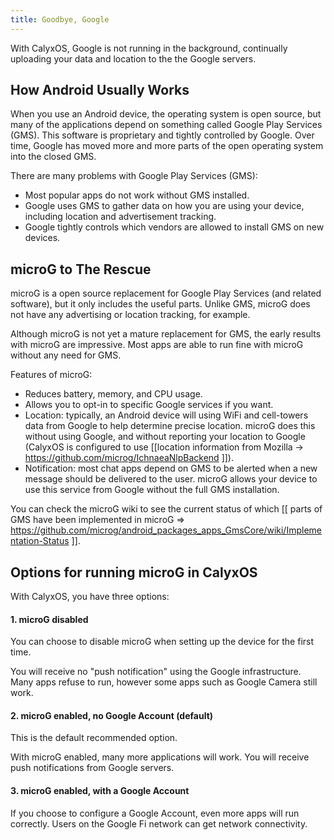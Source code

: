 ```yaml
---
title: Goodbye, Google
---
```


With CalyxOS, Google is not running in the background, continually uploading your data and location to the the Google servers.

## How Android Usually Works

When you use an Android device, the operating system is open source, but many of the applications depend on something called Google Play Services (GMS). This software is proprietary and tightly controlled by Google. Over time, Google has moved more and more parts of the open operating system into the closed GMS.

There are many problems with Google Play Services (GMS):

* Most popular apps do not work without GMS installed.
* Google uses GMS to gather data on how you are using your device, including location and advertisement tracking.
* Google tightly controls which vendors are allowed to install GMS on new devices.

## microG to The Rescue

microG is a open source replacement for Google Play Services (and related software), but it only includes the useful parts. Unlike GMS, microG does not have any advertising or location tracking, for example.

Although microG is not yet a mature replacement for GMS, the early results with microG are impressive. Most apps are able to run fine with microG without any need for GMS.

Features of microG:

* Reduces battery, memory, and CPU usage.
* Allows you to opt-in to specific Google services if you want.
* Location: typically, an Android device will using WiFi and cell-towers data from Google to help determine precise location. microG does this without using Google, and without reporting your location to Google (CalyxOS is configured to use [[location information from Mozilla -> https://github.com/microg/IchnaeaNlpBackend ]]).
* Notification: most chat apps depend on GMS to be alerted when a new message should be delivered to the user. microG allows your device to use this service from Google without the full GMS installation.

You can check the microG wiki to see the current status of which [[ parts of GMS have been implemented in microG => https://github.com/microg/android_packages_apps_GmsCore/wiki/Implementation-Status ]].

## Options for running microG in CalyxOS

With CalyxOS, you have three options:

#### 1. microG disabled

You can choose to disable microG when setting up the device for the first time.

You will receive no "push notification" using the Google infrastructure. Many apps refuse to run, however some apps such as Google Camera still work.

#### 2. microG enabled, no Google Account (default)

This is the default recommended option.

With microG enabled, many more applications will work. You will receive push notifications from Google servers.

#### 3. microG enabled, with a Google Account

If you choose to configure a Google Account, even more apps will run correctly. Users on the Google Fi network can get network connectivity.
